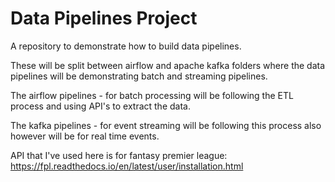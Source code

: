 ﻿# Data Pipelines Project

A repository to demonstrate how to build data pipelines. 

These will be split between airflow and apache kafka folders where the data pipelines will be demonstrating batch and streaming pipelines.

The airflow pipelines - for batch processing will be following the ETL process and using API's to extract the data.

The kafka pipelines - for event streaming will be following this process also however will be for real time events.

API that I've used here is for fantasy premier league: https://fpl.readthedocs.io/en/latest/user/installation.html
